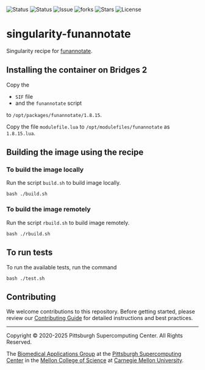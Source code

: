 ![Status](https://github.com/pscedu/singularity-funannotate/actions/workflows/main.yml/badge.svg)
![Status](https://github.com/pscedu/singularity-funannotate/actions/workflows/pretty.yml/badge.svg)
![Issue](https://img.shields.io/github/issues/pscedu/singularity-funannotate)
![forks](https://img.shields.io/github/forks/pscedu/singularity-funannotate)
![Stars](https://img.shields.io/github/stars/pscedu/singularity-funannotate)
![License](https://img.shields.io/github/license/pscedu/singularity-funannotate)

# singularity-funannotate
Singularity recipe for [funannotate](https://github.com/nextgenusfs/funannotate).

## Installing the container on Bridges 2
Copy the

* `SIF` file
* and the `funannotate` script

to `/opt/packages/funannotate/1.8.15`.

Copy the file `modulefile.lua` to `/opt/modulefiles/funannotate` as `1.8.15.lua`.

## Building the image using the recipe
### To build the image locally
Run the script `build.sh` to build image locally.

```
bash ./build.sh
```

### To build the image remotely
Run the script `rbuild.sh` to build image remotely.

```
bash ./rbuild.sh
```

## To run tests
To run the available tests, run the command

```
bash ./test.sh
```
## Contributing
We welcome contributions to this repository. Before getting started, please review our [Contributing Guide](https://raw.githubusercontent.com/pscedu/singularity-report/refs/heads/main/CONTRIBUTING.md) for detailed instructions and best practices.

---
Copyright © 2020-2025 Pittsburgh Supercomputing Center. All Rights Reserved.

The [Biomedical Applications Group](https://www.psc.edu/biomedical-applications/) at the [Pittsburgh Supercomputing Center](http://www.psc.edu) in the [Mellon College of Science](https://www.cmu.edu/mcs/) at [Carnegie Mellon University](http://www.cmu.edu).
